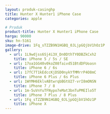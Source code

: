 ```yaml
---
layout: produk-casinghp
title: Hunter X Hunter1 iPhone Case
categories: apple

# Produk
product-title: Hunter X Hunter1 iPhone Case
harga: 90000
sku: hn-5161
image-drive: 1Fq_sTZZB9N1HGBQ_0JLjpGQjbV1hOz1P
gallery:
  - url: 1L9wdjss6Sj4i3X_Dn0DthTY0DBZkCxh2
    title: iPhone 5 / 5s / SE
  - url: 17oa1GG40v0koZ08faivd51BtdDFUoasn
    title: iPhone 6 / 6s
  - url: 17fC7T1kEdccKjDSD0nykYfMMrrP4O8mC
    title: iPhone 6 Plus / 6s Plus
  - url: 1WYMH6EklvABtwrqbBGtU27-vrI8mONSN
    title: iPhone 7 / 8
  - url: 1m-5uVnYuTFNypo7eMat3bnTuPMEIlo5T
    title: iPhone 7 Plus / 8 Plus
  - url: 1Fq_sTZZB9N1HGBQ_0JLjpGQjbV1hOz1P
    title: iPhone X
---
```

